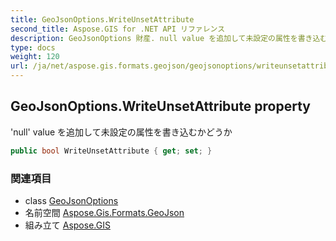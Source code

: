 ```yaml
---
title: GeoJsonOptions.WriteUnsetAttribute
second_title: Aspose.GIS for .NET API リファレンス
description: GeoJsonOptions 財産. null value を追加して未設定の属性を書き込むかどうか
type: docs
weight: 120
url: /ja/net/aspose.gis.formats.geojson/geojsonoptions/writeunsetattribute/
---
```

## GeoJsonOptions.WriteUnsetAttribute property

'null' value を追加して未設定の属性を書き込むかどうか

```csharp
public bool WriteUnsetAttribute { get; set; }
```

### 関連項目

* class [GeoJsonOptions](../)
* 名前空間 [Aspose.Gis.Formats.GeoJson](../../geojsonoptions/)
* 組み立て [Aspose.GIS](../../../)


